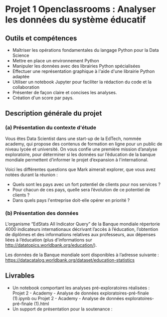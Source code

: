 # Projet 1 Openclassrooms : Analyser les données du système éducatif
## Outils et compétences
- Maîtriser les opérations fondamentales du langage Python pour la Data Science
- Mettre en place un environnement Python
- Manipuler les données avec des librairies Python spécialisées
- Effectuer une représentation graphique à l'aide d'une librairie Python adaptée
- Utiliser un notebook Jupyter pour faciliter la rédaction du code et la collaboration
- Présenter de façon claire et concises les analyses.
- Création d'un score par pays.

## Description générale du projet 

### (a) Présentation du contexte d'étude

Vous êtes Data Scientist dans une start-up de la EdTech, nommée academy, qui propose des contenus de formation en ligne pour un public de niveau lycée et université. On vous confie une première mission d’analyse exploratoire, pour déterminer si les données sur l’éducation de la banque mondiale permettent d’informer le projet d’expansion à l'international.

Voici les différentes questions que Mark aimerait explorer, que vous avez notées durant la réunion :

- Quels sont les pays avec un fort potentiel de clients pour nos services ?
- Pour chacun de ces pays, quelle sera l’évolution de ce potentiel de clients ?
- Dans quels pays l'entreprise doit-elle opérer en priorité ?

### (b) Présentation des données

L’organisme “EdStats All Indicator Query” de la Banque mondiale répertorie 4000 indicateurs internationaux décrivant l’accès à l’éducation, l’obtention de diplômes et des informations relatives aux professeurs, aux dépenses liées à l’éducation (plus d'informations sur http://datatopics.worldbank.org/education/). 

Les données de la Banque mondiale sont disponibles à l’adresse suivante : https://datacatalog.worldbank.org/dataset/education-statistics

## Livrables
- Un notebook comportant les analyses pré-exploratoires réalisées : Projet 2 - Academy - Analyse de données exploratoires-pré-finale (1).ipynb ou Projet 2 - Academy - Analyse de données exploratoires-pré-finale (1).html
- Un support de présentation pour la soutenance : 

